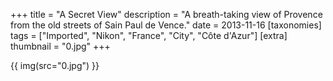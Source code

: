+++
title = "A Secret View"
description = "A breath-taking view of Provence from the old streets of Sain Paul de Vence."
date = 2013-11-16
[taxonomies]
tags = ["Imported", "Nikon", "France", "City", "Côte d'Azur"]
[extra]
thumbnail = "0.jpg"
+++

{{ img(src="0.jpg") }}
